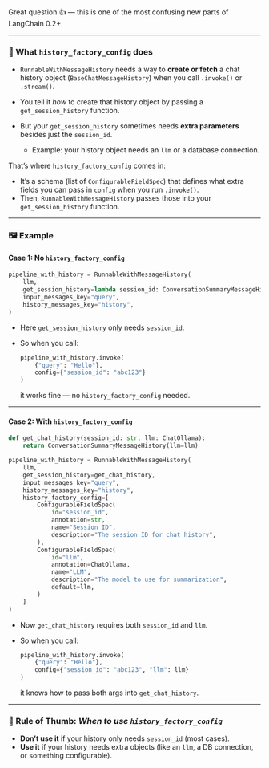 Great question 👍 — this is one of the most confusing new parts of LangChain 0.2+.

---

### 🔑 What `history_factory_config` does

* `RunnableWithMessageHistory` needs a way to **create or fetch** a chat history object (`BaseChatMessageHistory`) when you call `.invoke()` or `.stream()`.
* You tell it *how* to create that history object by passing a `get_session_history` function.
* But your `get_session_history` sometimes needs **extra parameters** besides just the `session_id`.

  * Example: your history object needs an `llm` or a database connection.

That’s where `history_factory_config` comes in:

* It’s a schema (list of `ConfigurableFieldSpec`) that defines what extra fields you can pass in `config` when you run `.invoke()`.
* Then, `RunnableWithMessageHistory` passes those into your `get_session_history` function.

---

### 🖼️ Example

#### Case 1: No `history_factory_config`

```python
pipeline_with_history = RunnableWithMessageHistory(
    llm,
    get_session_history=lambda session_id: ConversationSummaryMessageHistory(llm),
    input_messages_key="query",
    history_messages_key="history",
)
```

* Here `get_session_history` only needs `session_id`.
* So when you call:

  ```python
  pipeline_with_history.invoke(
      {"query": "Hello"},
      config={"session_id": "abc123"}
  )
  ```

  it works fine — no `history_factory_config` needed.

---

#### Case 2: With `history_factory_config`

```python
def get_chat_history(session_id: str, llm: ChatOllama):
    return ConversationSummaryMessageHistory(llm=llm)

pipeline_with_history = RunnableWithMessageHistory(
    llm,
    get_session_history=get_chat_history,
    input_messages_key="query",
    history_messages_key="history",
    history_factory_config=[
        ConfigurableFieldSpec(
            id="session_id",
            annotation=str,
            name="Session ID",
            description="The session ID for chat history",
        ),
        ConfigurableFieldSpec(
            id="llm",
            annotation=ChatOllama,
            name="LLM",
            description="The model to use for summarization",
            default=llm,
        )
    ]
)
```

* Now `get_chat_history` requires both `session_id` and `llm`.
* So when you call:

  ```python
  pipeline_with_history.invoke(
      {"query": "Hello"},
      config={"session_id": "abc123", "llm": llm}
  )
  ```

  it knows how to pass both args into `get_chat_history`.

---

### 🧠 Rule of Thumb: *When to use `history_factory_config`*

* **Don’t use it** if your history only needs `session_id` (most cases).
* **Use it** if your history needs extra objects (like an `llm`, a DB connection, or something configurable).

